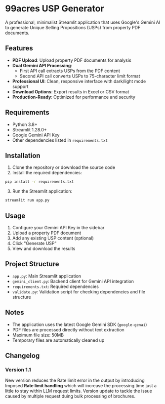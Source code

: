 # 99acres USP Generator

A professional, minimalist Streamlit application that uses Google's Gemini AI to generate Unique Selling Propositions (USPs) from property PDF documents.

## Features

- **PDF Upload**: Upload property PDF documents for analysis
- **Dual Gemini API Processing**: 
  - First API call extracts USPs from the PDF content
  - Second API call converts USPs to 75-character limit format
- **Professional UI**: Clean, responsive interface with dark/light mode support
- **Download Options**: Export results in Excel or CSV format
- **Production-Ready**: Optimized for performance and security

## Requirements

- Python 3.8+
- Streamlit 1.28.0+
- Google Gemini API Key
- Other dependencies listed in `requirements.txt`

## Installation

1. Clone the repository or download the source code
2. Install the required dependencies:

```bash
pip install -r requirements.txt
```

3. Run the Streamlit application:

```bash
streamlit run app.py
```

## Usage

1. Configure your Gemini API Key in the sidebar
2. Upload a property PDF document
3. Add any existing USP content (optional)
4. Click "Generate USP"
5. View and download the results

## Project Structure

- `app.py`: Main Streamlit application
- `gemini_client.py`: Backend client for Gemini API integration
- `requirements.txt`: Required dependencies
- `validate.py`: Validation script for checking dependencies and file structure

## Notes

- The application uses the latest Google Gemini SDK (`google-genai`)
- PDF files are processed directly without text extraction
- Maximum file size: 50MB
- Temporary files are automatically cleaned up


## Changelog
### Version 1.1
New version reduces the Rate limit error in the output by introducing Imposed ****Rate limit handling**** which will increase the processing time just a little to stay within LLM request limits.
Version update to tackle the issue caused by multiple request duing bulk processing of brochures.

